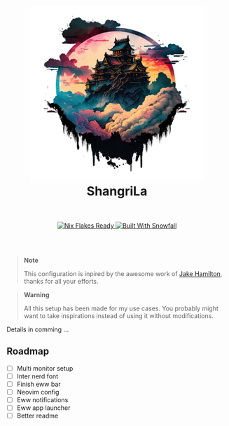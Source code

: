 <h1 align="center">
  <br>
  <img src="https://raw.githubusercontent.com/nialisc/shangrila/main/assets/logo.png" alt="logo" width="400">
  <br>
  ShangriLa
  <br>
  <br>
</h1>

<p align="center">
  <a href="https://nixos.wiki/wiki/Flakes" target="_blank">
    <img alt="Nix Flakes Ready" src="https://img.shields.io/static/v1?logo=nixos&logoColor=d8dee9&label=Nix%20Flakes&labelColor=5e81ac&message=Ready&color=d8dee9&style=for-the-badge">
  </a>
  <a href="https://github.com/snowfallorg/lib" target="_blank">
    <img alt="Built With Snowfall" src="https://img.shields.io/static/v1?logoColor=d8dee9&label=Built%20With&labelColor=5e81ac&message=Snowfall&color=d8dee9&style=for-the-badge">
  </a>
</p>

<br>
<br>

> **Note**
>
> This configuration is inpired by the awesome work of [Jake Hamilton](https://github.com/jakehamilton), thanks for all your efforts.

> **Warning**
>
> All this setup has been made for my use cases. You probably might want to take inspirations instead of using it without modifications.

Details in comming ...

## Roadmap
- [ ] Multi monitor setup
- [ ] Inter nerd font
- [ ] Finish eww bar
- [ ] Neovim config
- [ ] Eww notifications
- [ ] Eww app launcher
- [ ] Better readme
